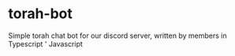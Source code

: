 # torah-bot
Simple torah chat bot for our discord server, written by members in Typescript ' Javascript
